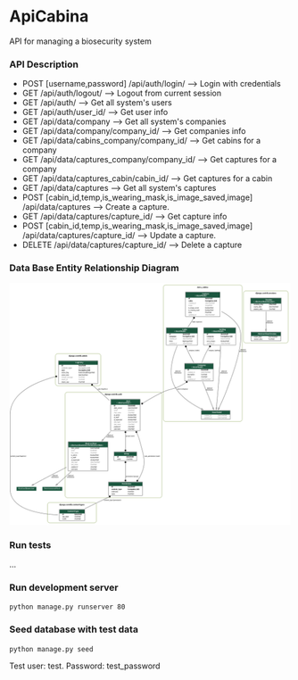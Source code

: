 # ApiCabina
API for managing a biosecurity system


### API Description

- POST [username,password]  /api/auth/login/  --> Login with credentials
- GET /api/auth/logout/  --> Logout from current session
- GET /api/auth/ --> Get all system's users
- GET /api/auth/user_id/ --> Get user info
- GET /api/data/company --> Get all system's companies
- GET /api/data/company/company_id/ --> Get companies info
- GET /api/data/cabins_company/company_id/ --> Get cabins for a company
- GET /api/data/captures_company/company_id/ --> Get captures for a company
- GET /api/data/captures_cabin/cabin_id/ --> Get captures for a cabin
- GET /api/data/captures --> Get all system's captures
- POST [cabin_id,temp,is_wearing_mask,is_image_saved,image]  /api/data/captures --> Create a capture.
- GET /api/data/captures/capture_id/ --> Get capture info
- POST [cabin_id,temp,is_wearing_mask,is_image_saved,image]  /api/data/captures/capture_id/ --> Update a capture.
- DELETE /api/data/captures/capture_id/ --> Delete a capture

### Data Base Entity Relationship Diagram
![ERD](./docs/api_cabina_erd.png)

### Run tests

...

### Run development server
    python manage.py runserver 80

### Seed database with test data
    python manage.py seed
Test user: test. Password: test_password
